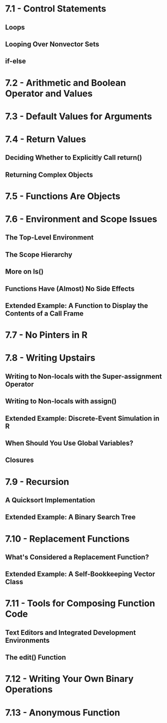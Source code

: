 # 7.1 - Control Statements

## Loops
## Looping Over Nonvector Sets
## if-else
# 7.2 - Arithmetic and Boolean Operator and Values

# 7.3 - Default Values for Arguments
# 7.4 - Return Values

## Deciding Whether to Explicitly Call return()
## Returning Complex Objects
# 7.5 - Functions Are Objects
# 7.6 - Environment and Scope Issues

## The Top-Level Environment
## The Scope Hierarchy
## More on Is()
## Functions Have (Almost) No Side Effects
## Extended Example: A Function to Display the Contents of a Call Frame
# 7.7 - No Pinters in R
# 7.8 - Writing Upstairs

## Writing to Non-locals with the Super-assignment Operator
## Writing to Non-locals with assign()
## Extended Example: Discrete-Event Simulation in R
## When Should You Use Global Variables?
## Closures 
# 7.9 - Recursion
## A Quicksort Implementation
## Extended Example: A Binary Search Tree
# 7.10 - Replacement Functions
## What's Considered a Replacement Function?
## Extended Example: A Self-Bookkeeping Vector Class
# 7.11 - Tools for Composing Function Code
## Text Editors and Integrated Development Environments
## The edit() Function
# 7.12 - Writing Your Own Binary Operations
# 7.13 - Anonymous Function
